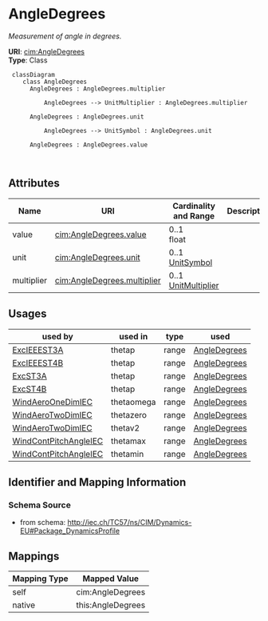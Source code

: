 # AngleDegrees


_Measurement of angle in degrees._





**URI**: [cim:AngleDegrees](http://iec.ch/TC57/CIM100#AngleDegrees)<br />
**Type**: Class




```mermaid
 classDiagram
    class AngleDegrees
      AngleDegrees : AngleDegrees.multiplier
        
          AngleDegrees --> UnitMultiplier : AngleDegrees.multiplier
        
      AngleDegrees : AngleDegrees.unit
        
          AngleDegrees --> UnitSymbol : AngleDegrees.unit
        
      AngleDegrees : AngleDegrees.value
        
      
```




<!-- no inheritance hierarchy -->


## Attributes


| Name | URI | Cardinality and Range | Description | Inheritance |
| ---  | --- | --- | --- | --- |
| value | [cim:AngleDegrees.value](http://iec.ch/TC57/CIM100#AngleDegrees.value) | 0..1 <br />  float  |  | direct |
| unit | [cim:AngleDegrees.unit](http://iec.ch/TC57/CIM100#AngleDegrees.unit) | 0..1 <br />  [UnitSymbol](UnitSymbol.md)  |  | direct |
| multiplier | [cim:AngleDegrees.multiplier](http://iec.ch/TC57/CIM100#AngleDegrees.multiplier) | 0..1 <br />  [UnitMultiplier](UnitMultiplier.md)  |  | direct |





## Usages

| used by | used in | type | used |
| ---  | --- | --- | --- |
| [ExcIEEEST3A](ExcIEEEST3A.md) | thetap | range | [AngleDegrees](AngleDegrees.md) |
| [ExcIEEEST4B](ExcIEEEST4B.md) | thetap | range | [AngleDegrees](AngleDegrees.md) |
| [ExcST3A](ExcST3A.md) | thetap | range | [AngleDegrees](AngleDegrees.md) |
| [ExcST4B](ExcST4B.md) | thetap | range | [AngleDegrees](AngleDegrees.md) |
| [WindAeroOneDimIEC](WindAeroOneDimIEC.md) | thetaomega | range | [AngleDegrees](AngleDegrees.md) |
| [WindAeroTwoDimIEC](WindAeroTwoDimIEC.md) | thetazero | range | [AngleDegrees](AngleDegrees.md) |
| [WindAeroTwoDimIEC](WindAeroTwoDimIEC.md) | thetav2 | range | [AngleDegrees](AngleDegrees.md) |
| [WindContPitchAngleIEC](WindContPitchAngleIEC.md) | thetamax | range | [AngleDegrees](AngleDegrees.md) |
| [WindContPitchAngleIEC](WindContPitchAngleIEC.md) | thetamin | range | [AngleDegrees](AngleDegrees.md) |






## Identifier and Mapping Information







### Schema Source


* from schema: http://iec.ch/TC57/ns/CIM/Dynamics-EU#Package_DynamicsProfile





## Mappings

| Mapping Type | Mapped Value |
| ---  | ---  |
| self | cim:AngleDegrees |
| native | this:AngleDegrees |




